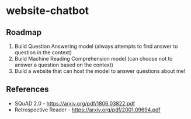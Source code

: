 # website-chatbot

## Roadmap

1. Build Question Answering model (always attempts to find answer to question in the context)
2. Build Machine Reading Comprehension model (can choose not to answer a question based on the context)
3. Build a website that can host the model to answer questions about me!

## References

* SQuAD 2.0 - https://arxiv.org/pdf/1806.03822.pdf
* Retrospective Reader - https://arxiv.org/pdf/2001.09694.pdf
